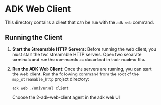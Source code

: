 # ADK Web Client

This directory contains a client that can be run with the `adk web` command.

## Running the Client

1.  **Start the Streamable HTTP Servers:** Before running the web client, you must start the two streamable HTTP servers. Open two separate terminals and run the commands as described in their readme file.

2.  **Run the ADK Web Client:** Once the servers are running, you can start the web client. Run the following command from the root of the `mcp_streamable_http` project directory:

    ```bash
    adk web ./universal_client   
    ```

    Choose the 2-adk-web-client agent in the adk web UI
